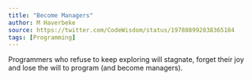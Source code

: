 ```yaml
---
title: "Become Managers"
author: M Haverbeke
source: https://twitter.com/CodeWisdom/status/197808992838365184
tags: [Programming]
---
```


Programmers who refuse to keep exploring will stagnate, forget their joy and lose the will to program (and become managers).

